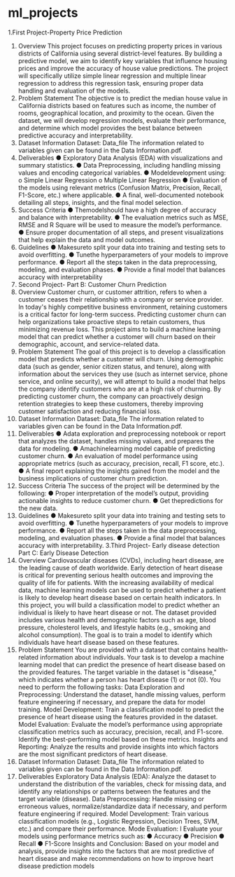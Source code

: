 # ml_projects
1.First Project-Property Price Prediction
 1. Overview
 This project focuses on predicting property prices in various districts of California using
 several district-level features. By building a predictive model, we aim to identify key variables
 that influence housing prices and improve the accuracy of house value predictions. The
 project will specifically utilize simple linear regression and multiple linear regression to
 address this regression task, ensuring proper data handling and evaluation of the models.
 2. Problem Statement
 The objective is to predict the median house value in California districts based on features
 such as income, the number of rooms, geographical location, and proximity to the ocean.
 Given the dataset, we will develop regression models, evaluate their performance, and
 determine which model provides the best balance between predictive accuracy and
 interpretability.
 3. Dataset Information
 Dataset:
 Data_file
 The information related to variables given can be found in the Data Information.pdf.
 4. Deliverables
 ● Exploratory Data Analysis (EDA) with visualizations and summary statistics.
 ● Data Preprocessing, including handling missing values and encoding categorical
 variables.
 ● Modeldevelopment using:
 o Simple Linear Regression
 o Multiple Linear Regression
 ● Evaluation of the models using relevant metrics (Confusion Matrix, Precision, Recall,
 F1-Score, etc.) where applicable.
 ● A final, well-documented notebook detailing all steps, insights, and the final model
 selection.
 5. Success Criteria
 ● Themodelshould have a high degree of accuracy and balance with interpretability.
● The evaluation metrics such as MSE, RMSE and R Square will be used to measure
 the model’s performance.
 ● Ensure proper documentation of all steps, and present visualizations that help
 explain the data and model outcomes.
 6. Guidelines
 ● Makesureto split your data into training and testing sets to avoid overfitting.
 ● Tunethe hyperparameters of your models to improve performance.
 ● Report all the steps taken in the data preprocessing, modeling, and evaluation
 phases.
 ● Provide a final model that balances accuracy with interpretability    
2. Second Project- Part B: Customer Churn Prediction
 1. Overview
 Customer churn, or customer attrition, refers to when a customer ceases their relationship
 with a company or service provider. In today's highly competitive business environment,
 retaining customers is a critical factor for long-term success. Predicting customer churn can
 help organizations take proactive steps to retain customers, thus minimizing revenue loss.
 This project aims to build a machine learning model that can predict whether a customer will
 churn based on their demographic, account, and service-related data.
 2. Problem Statement
 The goal of this project is to develop a classification model that predicts whether a customer
 will churn. Using demographic data (such as gender, senior citizen status, and tenure), along
 with information about the services they use (such as internet service, phone service, and
 online security), we will attempt to build a model that helps the company identify customers
 who are at a high risk of churning.
 By predicting customer churn, the company can proactively design retention strategies to
 keep these customers, thereby improving customer satisfaction and reducing financial loss.
 3. Dataset Information
 Dataset:
 Data_file
The information related to variables given can be found in the Data Information.pdf.
 4. Deliverables
 ● Adata exploration and preprocessing notebook or report that analyzes the dataset,
 handles missing values, and prepares the data for modeling.
 ● Amachinelearning model capable of predicting customer churn.
 ● An evaluation of model performance using appropriate metrics (such as accuracy,
 precision, recall, F1 score, etc.).
 ● A final report explaining the insights gained from the model and the business
 implications of customer churn prediction.
 5. Success Criteria
 The success of the project will be determined by the following:
 ● Proper interpretation of the model’s output, providing actionable insights to reduce
 customer churn.
 ● Get thepredictions for the new data.
 6. Guidelines
 ● Makesureto split your data into training and testing sets to avoid overfitting.
 ● Tunethe hyperparameters of your models to improve performance.
 ● Report all the steps taken in the data preprocessing, modeling, and evaluation
 phases.
 ● Provide a final model that balances accuracy with interpretability.
3.Third Project- Early disease detection
Part C: Early Disease Detection
 1. Overview
 Cardiovascular diseases (CVDs), including heart disease, are the leading cause of death
 worldwide. Early detection of heart disease is critical for preventing serious health outcomes
 and improving the quality of life for patients. With the increasing availability of medical data,
 machine learning models can be used to predict whether a patient is likely to develop heart
 disease based on certain health indicators.
 In this project, you will build a classification model to predict whether an individual is likely to
 have heart disease or not. The dataset provided includes various health and demographic
 factors such as age, blood pressure, cholesterol levels, and lifestyle habits (e.g., smoking
and alcohol consumption). The goal is to train a model to identify which individuals have
 heart disease based on these features.
 2. Problem Statement
 You are provided with a dataset that contains health-related information about individuals.
 Your task is to develop a machine learning model that can predict the presence of heart
 disease based on the provided features. The target variable in the dataset is "disease,"
 which indicates whether a person has heart disease (1) or not (0).
 You need to perform the following tasks:
 Data Exploration and Preprocessing: Understand the dataset, handle missing values,
 perform feature engineering if necessary, and prepare the data for model training.
 Model Development: Train a classification model to predict the presence of heart disease
 using the features provided in the dataset.
 Model Evaluation: Evaluate the model’s performance using appropriate classification metrics
 such as accuracy, precision, recall, and F1-score. Identify the best-performing model based
 on these metrics.
 Insights and Reporting: Analyze the results and provide insights into which factors are the
 most significant predictors of heart disease.
 3. Dataset Information
 Dataset:
 Data_file
 The information related to variables given can be found in the Data Information.pdf.
 4. Deliverables
 Exploratory Data Analysis (EDA): Analyze the dataset to understand the distribution of the
 variables, check for missing data, and identify any relationships or patterns between the
 features and the target variable (disease).
 Data Preprocessing: Handle missing or erroneous values, normalize/standardize data if
 necessary, and perform feature engineering if required.
 Model Development: Train various classification models (e.g., Logistic Regression, Decision
 Trees, SVM, etc.) and compare their performance.
 Mode Evaluation: l Evaluate your models using performance metrics such as:
 ● Accuracy
 ● Precision
 ● Recall
 ● F1-Score
 Insights and Conclusion: Based on your model and analysis, provide insights into the
 factors that are most predictive of heart disease and make recommendations on how to
 improve heart disease prediction models
